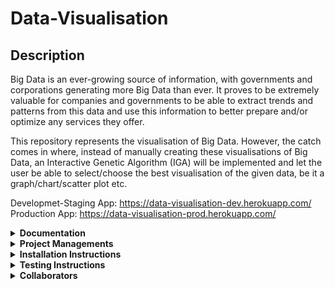 # Data-Visualisation

## Description

Big Data is an ever-growing source of information, with governments and corporations generating more Big Data than ever.
It proves to be extremely valuable for companies and governments to be able to extract trends and patterns from this data and use this information to better prepare and/or optimize any services they offer.

This repository represents the visualisation of Big Data. However, the catch comes in where, instead of manually creating these visualisations of Big Data, an Interactive Genetic Algorithm (IGA) will be implemented and let the user be able to select/choose the best visualisation of the given data, be it a graph/chart/scatter plot etc.

Developmet-Staging App: https://data-visualisation-dev.herokuapp.com/ <br />
Production App: https://data-visualisation-prod.herokuapp.com/

<details>
  <summary><b>Documentation</b></summary> <br>
   <a href="#">SRS Document</a><br>
</details>

<details>
  <summary><b>Project Managements</b></summary> <br>
  <a href="https://github.com/COS301-SE-2020/Data-Visualisation#workspaces/data-visualization-5ed11ab3600f3c0e9851753e/board?repos=266792939">Project Management tool (Accessed via ZenHub) ![ZenHub](https://i.imgur.com/Qqg8JhO.png)</a><br>
</details>

<details>
  <summary><b>Installation Instructions</b></summary> <br>
   The React-App that can be found in the <b>data-visualisation-app/</b> directory.<br/>
   The Node.js server that serves the React-App and can be found in the <b>root (/)</b> directory.<br/>
  <br/>
 
To install dependecies:
  1.  Install the Node.js server dependencies: <b>npm install</b>
  2.  Change directory to data-visualisation-app: <b>cd data-visualisation-app</b>
  3.  Install the React-App dependencies: <b>npm install</b>

To run the React-App:

1.  Change directory to data-visualisation-app: <b>cd data-visualisation-app</b>
2.  View the React-App in development mode with live reloading: <b>npm start</b>

To run the Node.js server:

1.  Build React-App into production mode, and start the Node.js server: <b>npm start</b>

</details>
  
<details>
  <summary><b>Testing Instructions</b></summary> <br>
  The React-App that can be found in the <b>data-visualisation-app/</b> directory.<br/>
  The Node.js server that serves the React-App and can be found in the <b>root (/)</b> directory.<br/>
<br/>

To test the React-App: (currently no tests for the react-app)

1.  Change directory to data-visualisation-app: <b>cd data-visualisation-app</b>
2.  View the React-App in development mode with live reloading: <b>npm test</b>

To test the Node.js server: (Currently no tests for the server)

1.  Build React-App into production mode, and start the Node.js server: <b>npm test</b>

</details>

<details>
  <summary><b>Collaborators</b></summary> <br>
  
> <b> Elna Pistorius</b>
* <a href="https://elnapistorius.github.io/my-website/index.html"> Individual github.io profile </a>
* <details>
   <summary><b>What I Did </b></summary>
   <br>
   </details>
> <b> Byron Tomkinson </b>
* <a href="https://byrongt12.github.io/profile/"> Individual github.io profile </a>
* <details>
   <summary><b>What I Did </b></summary>
   <br>
   </details>
> <b> Marco Lombaard </b>
* <a href="https://FlameReynard.github.io"> Individual github.io profile </a>
* <details>
   <summary><b>What I Did </b></summary>
   <br>
   </details>
> <b> Phillip Shulze </b>
* <a href="https://phillipstemmlar.github.io"> Individual github.io profile </a>
* <details>
   <summary><b>What I Did </b></summary>
   <br>
   </details>
> <b> Gian Uys </b>
 * <a href="https://mruys.github.io"> Individual github.io profile </a>
  * <details>
     <summary><b>What I Did </b></summary>
     <br>
</details>

</details>
